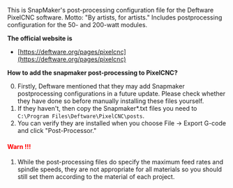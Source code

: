 This is SnapMaker's post-processing configuration file for the Deftware PixelCNC software. Motto: "By artists, for artists."
Includes postprocessing configuration for the 50- and 200-watt modules.

**The official website is**
- [https://deftware.org/pages/pixelcnc](https://deftware.org/pages/pixelcnc)

**How to add the snapmaker post-processing to PixelCNC?**

0. Firstly, Deftware mentioned that they may add Snapmaker postprocessing configurations in a future update. Please check whether they have done so before manually installing these files yourself.
1. If they haven't, then copy the Snapmaker*.txt files you need to `C:\Program Files\Deftware\PixelCNC\posts`.
2. You can verify they are installed when you choose File -> Export G-code and click "Post-Processor."

#### <span style="color:red">Warn !!!</span>
1. While the post-processing files do specify the maximum feed rates and spindle speeds, they are not appropriate for all materials so you should still set them according to the material of each project.


